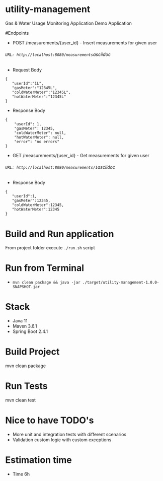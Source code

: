 # utility-management
Gas &amp; Water Usage Monitoring Application Demo Application

#Endpoints

* POST      /measurements/{user_id}                           - Insert measurements for given user
###### ```URL: http://localhost:8080/measurements```asciidoc

* Request Body
```asciidoc
{
   "userId":"1L",
   "gasMeter":"12345L",
   "coldWaterMeter":"12345L",
   "hotWaterMeter":"12345L"
}
```

* Response Body
```asciidoc
{
    "userId": 1,
    "gasMeter": 12345,
    "coldWaterMeter": null,
    "hotWaterMeter": null,
    "error": "no errors"
}
```

* GET       /measurements/{user_id}                           - Get measurements for given user
###### ```URL: http://localhost:8080/measurements/1```asciidoc
* Response Body

```asciidoc
{
   "userId":1,
   "gasMeter":12345,
   "coldWaterMeter":12345,
   "hotWaterMeter":12345
}
```

# Build and Run application
From project folder execute ```./run.sh``` script

# Run from Terminal
* ```mvn clean package && java -jar ./target/utility-management-1.0.0-SNAPSHOT.jar```

# Stack
* Java 11
* Maven 3.6.1
* Spring Boot 2.4.1

# Build Project
mvn clean package

# Run Tests
mvn clean test

# Nice to have TODO's
* More unit and integration tests with different scenarios
* Validation custom logic with custom exceptions

# Estimation time
* Time 6h